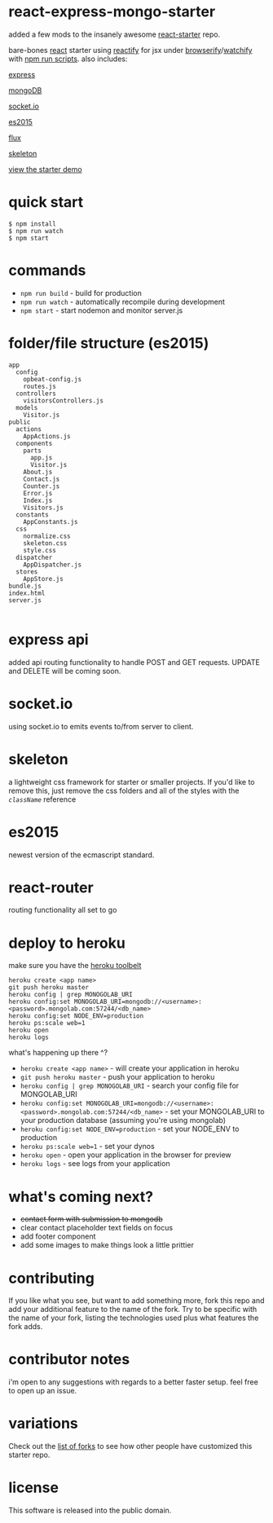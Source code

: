 # react-express-mongo-starter

added a few mods to the insanely awesome [react-starter](https://github.com/substack/react-starter) repo.  

bare-bones [react](https://facebook.github.io/react/) starter
using [reactify](https://npmjs.com/package/reactify) for jsx
under [browserify](http://browserify.org)/[watchify](https://npmjs.com/package/watchify)
with [npm run scripts](http://substack.net/task_automation_with_npm_run).
also includes:

[express](http://expressjs.com/)

[mongoDB](https://www.mongodb.org/)

[socket.io](http://socket.io/)

[es2015](https://babeljs.io/docs/learn-es2015/)

[flux](https://facebook.github.io/react/docs/flux-overview.html)

[skeleton](http://getskeleton.com/)

[view the starter demo](https://react-express-mongo.herokuapp.com)


# quick start

```
$ npm install
$ npm run watch
$ npm start
```

# commands

* `npm run build` - build for production
* `npm run watch` - automatically recompile during development
* `npm start` - start nodemon and monitor server.js

# folder/file structure (es2015)

``` 
app
  config
    opbeat-config.js
    routes.js
  controllers
    visitorsControllers.js
  models
    Visitor.js
public
  actions
    AppActions.js
  components
    parts
      app.js
      Visitor.js
    About.js
    Contact.js
    Counter.js
    Error.js
    Index.js
    Visitors.js
  constants
    AppConstants.js
  css
    normalize.css
    skeleton.css
    style.css
  dispatcher
    AppDispatcher.js
  stores
    AppStore.js
bundle.js
index.html
server.js
    
```
# express api
added api routing functionality to handle POST and GET requests. UPDATE and DELETE will be coming soon.

# socket.io
using socket.io to emits events to/from server to client.

# skeleton
a lightweight css framework for starter or smaller projects.  If you'd like to remove this, just remove the css folders and all of the styles with the _`className`_ reference 

# es2015
newest version of the ecmascript standard.

# react-router
routing functionality all set to go

# deploy to heroku
make sure you have the [heroku toolbelt](https://toolbelt.heroku.com/) 

```
heroku create <app name>
git push heroku master
heroku config | grep MONOGOLAB_URI
heroku config:set MONOGOLAB_URI=mongodb://<username>:<password>.mongolab.com:57244/<db_name>
heroku config:set NODE_ENV=production
heroku ps:scale web=1
heroku open
heroku logs
```

what's happening up there ^? 

* `heroku create <app name>` - will create your application in heroku
* `git push heroku master` - push your application to heroku
* `heroku config | grep MONOGOLAB_URI` - search your config file for MONGOLAB_URI
* `heroku config:set MONOGOLAB_URI=mongodb://<username>:<password>.mongolab.com:57244/<db_name>` - set your MONGOLAB_URI to your production database (assuming you're using mongolab)
* `heroku config:set NODE_ENV=production` - set your NODE_ENV to production
* `heroku ps:scale web=1` - set your dynos
* `heroku open` - open your application in the browser for preview
* `heroku logs` - see logs from your application



# what's coming next?
- ~~contact form with submission to mongodb~~
- clear contact placeholder text fields on focus
- add footer component
- add some images to make things look a little prittier



# contributing

If you like what you see, but want to add something more, fork this repo and add
your additional feature to the name of the fork. Try to be specific with the
name of your fork, listing the technologies used plus what features the fork
adds.

# contributor notes

i'm open to any suggestions with regards to a better faster setup.  feel free to open up an issue.


# variations

Check out the [list of forks](https://github.com/substack/react-starter/network/members)
to see how other people have customized this starter repo.

# license

This software is released into the public domain.
